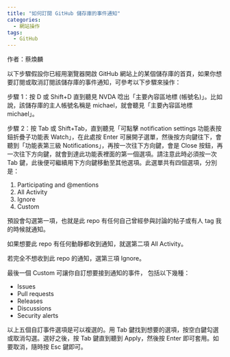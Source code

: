```yaml
---
title: "如何訂閱 GitHub 儲存庫的事件通知"
categories:
  - 網站操作
tags:
  - GitHub
---
```


作者：蔡煥麟

以下步驟假設你已經用瀏覽器開啟 GitHub 網站上的某個儲存庫的首頁，如果你想要訂閱或取消訂閱該儲存庫的事件通知，可參考以下步驟來操作：

步驟 1：按 D 或 Shift+D 直到聽見 NVDA 唸出「主要內容區地標 (帳號名)」。比如說，該儲存庫的主人帳號名稱是 michael，就會聽見「主要內容區地標 michael」。

步驟 2：按 Tab 或 Shift+Tab，直到聽見「可點擊 notification settings 功能表按鈕折疊子功能表 Watch」，在此處按 Enter 可展開子選單，然後按方向鍵往下，會聽到「功能表第三級 Notifications」，再按一次往下方向鍵，會是 Close 按鈕，再一次往下方向鍵，就會到達此功能表裡面的第一個選項。請注意此時必須按一次 Tab 鍵，此後便可繼續用下方向鍵移動至其他選項。此選單共有四個選項，分別是：

1. Participating and @mentions
2. All Activity
3. Ignore
4. Custom

預設會勾選第一項，也就是此 repo 有任何自己曾經參與討論的帖子或有人 tag 我的時候就通知。

如果想要此 repo 有任何動靜都收到通知，就選第二項 All Activity。

若完全不想收到此 repo 的通知，選第三項 Ignore。

最後一個 Custom 可讓你自訂想要接到通知的事件， 包括以下幾種：

- Issues
- Pull requests
- Releases
- Discussions
- Security alerts

以上五個自訂事件選項是可以複選的。用 Tab 鍵找到想要的選項，按空白鍵勾選或取消勾選。選好之後，按 Tab 鍵直到聽到 Apply，然後按 Enter 即可套用。如要取消，隨時按 Esc 鍵即可。
